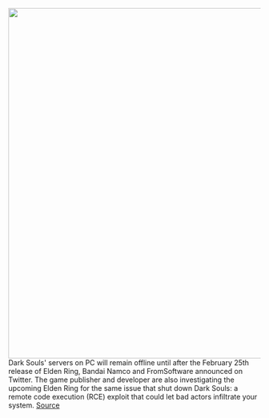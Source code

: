 <img src='https://cdn.vox-cdn.com/thumbor/ly5cLNuG7dCPhQ-Jpf3AZBx0Zm8=/0x0:5760x3240/1200x800/filters:focal(1256x1122:2176x2042)/cdn.vox-cdn.com/uploads/chorus_image/image/70488464/dark-souls-3-screenshot-12.0.0.jpg' width='700px' /><br/>
Dark Souls' servers on PC will remain offline until after the February 25th release of Elden Ring, Bandai Namco and FromSoftware announced on Twitter. The game publisher and developer are also investigating the upcoming Elden Ring for the same issue that shut down Dark Souls: a remote code execution (RCE) exploit that could let bad actors infiltrate your system.
<a href='https://www.theverge.com/2022/2/9/22925231/dark-souls-servers-offline-elden-ring-release'> Source <a/>